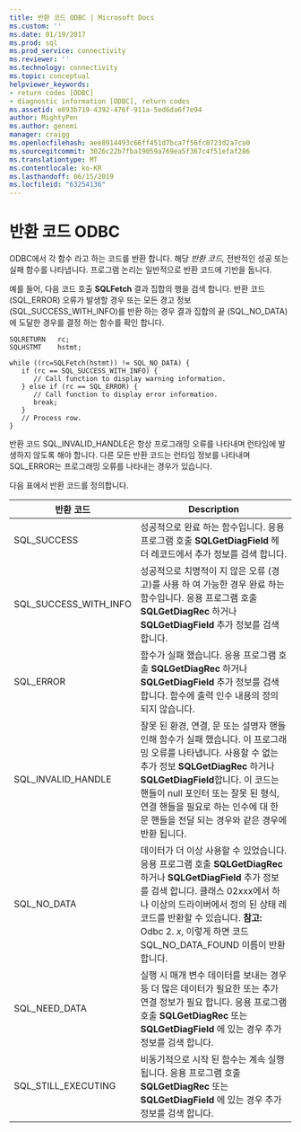 ```yaml
---
title: 반환 코드 ODBC | Microsoft Docs
ms.custom: ''
ms.date: 01/19/2017
ms.prod: sql
ms.prod_service: connectivity
ms.reviewer: ''
ms.technology: connectivity
ms.topic: conceptual
helpviewer_keywords:
- return codes [ODBC]
- diagnostic information [ODBC], return codes
ms.assetid: e893b719-4392-476f-911a-5ed6da6f7e94
author: MightyPen
ms.author: genemi
manager: craigg
ms.openlocfilehash: aee8914493c66ff451d7bca7f56fc8723d2a7ca0
ms.sourcegitcommit: 3026c22b7fba19059a769ea5f367c4f51efaf286
ms.translationtype: MT
ms.contentlocale: ko-KR
ms.lasthandoff: 06/15/2019
ms.locfileid: "63254136"
---
```

# <a name="return-codes-odbc"></a>반환 코드 ODBC
ODBC에서 각 함수 라고 하는 코드를 반환 합니다. 해당 *반환 코드,* 전반적인 성공 또는 실패 함수를 나타냅니다. 프로그램 논리는 일반적으로 반환 코드에 기반을 둡니다.  
  
 예를 들어, 다음 코드 호출 **SQLFetch** 결과 집합의 행을 검색 합니다. 반환 코드 (SQL_ERROR) 오류가 발생할 경우 또는 모든 경고 정보 (SQL_SUCCESS_WITH_INFO)를 반환 하는 경우 결과 집합의 끝 (SQL_NO_DATA)에 도달한 경우를 결정 하는 함수를 확인 합니다.  
  
```  
SQLRETURN   rc;  
SQLHSTMT    hstmt;  
  
while ((rc=SQLFetch(hstmt)) != SQL_NO_DATA) {  
   if (rc == SQL_SUCCESS_WITH_INFO) {  
      // Call function to display warning information.  
   } else if (rc == SQL_ERROR) {  
      // Call function to display error information.  
      break;  
   }  
   // Process row.  
}  
```  
  
 반환 코드 SQL_INVALID_HANDLE은 항상 프로그래밍 오류를 나타내며 런타임에 발생하지 않도록 해야 합니다. 다른 모든 반환 코드는 런타임 정보를 나타내며 SQL_ERROR는 프로그래밍 오류를 나타내는 경우가 있습니다.  
  
 다음 표에서 반환 코드를 정의합니다.  
  
|반환 코드|Description|  
|-----------------|-----------------|  
|SQL_SUCCESS|성공적으로 완료 하는 함수입니다. 응용 프로그램 호출 **SQLGetDiagField** 헤더 레코드에서 추가 정보를 검색 합니다.|  
|SQL_SUCCESS_WITH_INFO|성공적으로 치명적이 지 않은 오류 (경고)를 사용 하 여 가능한 경우 완료 하는 함수입니다. 응용 프로그램 호출 **SQLGetDiagRec** 하거나 **SQLGetDiagField** 추가 정보를 검색 합니다.|  
|SQL_ERROR|함수가 실패 했습니다. 응용 프로그램 호출 **SQLGetDiagRec** 하거나 **SQLGetDiagField** 추가 정보를 검색 합니다. 함수에 출력 인수 내용의 정의 되지 않습니다.|  
|SQL_INVALID_HANDLE|잘못 된 환경, 연결, 문 또는 설명자 핸들 인해 함수가 실패 했습니다. 이 프로그래밍 오류를 나타냅니다. 사용할 수 없는 추가 정보 **SQLGetDiagRec** 하거나 **SQLGetDiagField**합니다. 이 코드는 핸들이 null 포인터 또는 잘못 된 형식, 연결 핸들을 필요로 하는 인수에 대 한 문 핸들을 전달 되는 경우와 같은 경우에 반환 됩니다.|  
|SQL_NO_DATA|데이터가 더 이상 사용할 수 있었습니다. 응용 프로그램 호출 **SQLGetDiagRec** 하거나 **SQLGetDiagField** 추가 정보를 검색 합니다. 클래스 02xxx에서 하나 이상의 드라이버에서 정의 된 상태 레코드를 반환할 수 있습니다. **참고:**  Odbc 2. *x*, 이렇게 하면 코드 SQL_NO_DATA_FOUND 이름이 반환 합니다.|  
|SQL_NEED_DATA|실행 시 매개 변수 데이터를 보내는 경우 등 더 많은 데이터가 필요한 또는 추가 연결 정보가 필요 합니다. 응용 프로그램 호출 **SQLGetDiagRec** 또는 **SQLGetDiagField** 에 있는 경우 추가 정보를 검색 합니다.|  
|SQL_STILL_EXECUTING|비동기적으로 시작 된 함수는 계속 실행 됩니다. 응용 프로그램 호출 **SQLGetDiagRec** 또는 **SQLGetDiagField** 에 있는 경우 추가 정보를 검색 합니다.|
